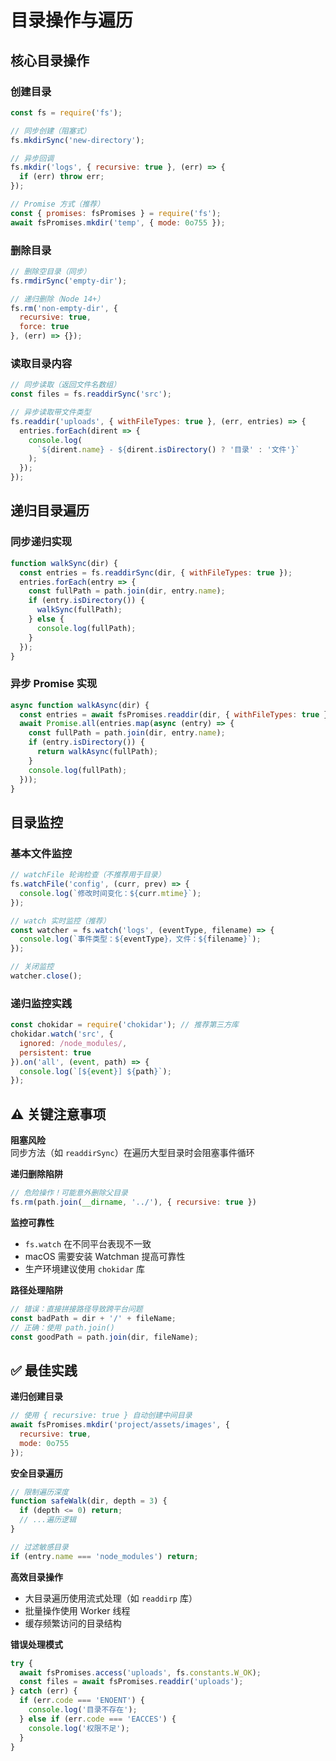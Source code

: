 # 目录操作与遍历

## 核心目录操作

### 创建目录
```js
const fs = require('fs');

// 同步创建（阻塞式）
fs.mkdirSync('new-directory');

// 异步回调
fs.mkdir('logs', { recursive: true }, (err) => {
  if (err) throw err;
});

// Promise 方式（推荐）
const { promises: fsPromises } = require('fs');
await fsPromises.mkdir('temp', { mode: 0o755 });
```

### 删除目录
```js
// 删除空目录（同步）
fs.rmdirSync('empty-dir');

// 递归删除（Node 14+）
fs.rm('non-empty-dir', { 
  recursive: true, 
  force: true 
}, (err) => {});
```

### 读取目录内容
```js
// 同步读取（返回文件名数组）
const files = fs.readdirSync('src');

// 异步读取带文件类型
fs.readdir('uploads', { withFileTypes: true }, (err, entries) => {
  entries.forEach(dirent => {
    console.log(
      `${dirent.name} - ${dirent.isDirectory() ? '目录' : '文件'}`
    );
  });
});
```

## 递归目录遍历

### 同步递归实现
```js
function walkSync(dir) {
  const entries = fs.readdirSync(dir, { withFileTypes: true });
  entries.forEach(entry => {
    const fullPath = path.join(dir, entry.name);
    if (entry.isDirectory()) {
      walkSync(fullPath);
    } else {
      console.log(fullPath);
    }
  });
}
```

### 异步 Promise 实现
```js
async function walkAsync(dir) {
  const entries = await fsPromises.readdir(dir, { withFileTypes: true });
  await Promise.all(entries.map(async (entry) => {
    const fullPath = path.join(dir, entry.name);
    if (entry.isDirectory()) {
      return walkAsync(fullPath);
    }
    console.log(fullPath);
  }));
}
```

## 目录监控

### 基本文件监控
```js
// watchFile 轮询检查（不推荐用于目录）
fs.watchFile('config', (curr, prev) => {
  console.log(`修改时间变化：${curr.mtime}`);
});

// watch 实时监控（推荐）
const watcher = fs.watch('logs', (eventType, filename) => {
  console.log(`事件类型：${eventType}，文件：${filename}`);
});

// 关闭监控
watcher.close();
```

### 递归监控实践
```js
const chokidar = require('chokidar'); // 推荐第三方库
chokidar.watch('src', {
  ignored: /node_modules/,
  persistent: true
}).on('all', (event, path) => {
  console.log(`[${event}] ${path}`);
});
```

## ⚠️ 关键注意事项

**阻塞风险**  
同步方法（如 `readdirSync`）在遍历大型目录时会阻塞事件循环

**递归删除陷阱**  
```js
// 危险操作！可能意外删除父目录
fs.rm(path.join(__dirname, '../'), { recursive: true })
```

**监控可靠性**  
- `fs.watch` 在不同平台表现不一致
- macOS 需要安装 Watchman 提高可靠性
- 生产环境建议使用 `chokidar` 库

**路径处理陷阱**  
```js
// 错误：直接拼接路径导致跨平台问题
const badPath = dir + '/' + fileName;
// 正确：使用 path.join()
const goodPath = path.join(dir, fileName);
```

## ✅ 最佳实践

**递归创建目录**  
```js
// 使用 { recursive: true } 自动创建中间目录
await fsPromises.mkdir('project/assets/images', { 
  recursive: true,
  mode: 0o755 
});
```

**安全目录遍历**  
```js
// 限制遍历深度
function safeWalk(dir, depth = 3) {
  if (depth <= 0) return;
  // ...遍历逻辑
}

// 过滤敏感目录
if (entry.name === 'node_modules') return;
```

**高效目录操作**  
- 大目录遍历使用流式处理（如 `readdirp` 库）
- 批量操作使用 Worker 线程
- 缓存频繁访问的目录结构

**错误处理模式**  
```js
try {
  await fsPromises.access('uploads', fs.constants.W_OK);
  const files = await fsPromises.readdir('uploads');
} catch (err) {
  if (err.code === 'ENOENT') {
    console.log('目录不存在');
  } else if (err.code === 'EACCES') {
    console.log('权限不足');
  }
}
```
